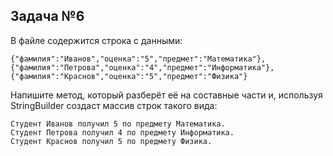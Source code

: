 ## Задача №6

В файле содержится строка с данными:

    {"фамилия":"Иванов","оценка":"5","предмет":"Математика"}, 
    {"фамилия":"Петрова","оценка":"4","предмет":"Информатика"}, 
    {"фамилия":"Краснов","оценка":"5","предмет":"Физика"}

Напишите метод, который разберёт её на составные части и, используя StringBuilder создаст массив строк такого вида:

    Студент Иванов получил 5 по предмету Математика.
    Студент Петрова получил 4 по предмету Информатика.
    Студент Краснов получил 5 по предмету Физика.